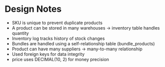 #  Design Notes

- SKU is unique to prevent duplicate products
- A product can be stored in many warehouses → inventory table handles quantity
- Inventory log tracks history of stock changes
- Bundles are handled using a self-relationship table (bundle_products)
- Product can have many suppliers → many-to-many relationship
- Used foreign keys for data integrity
- price uses DECIMAL(10, 2) for money precision
